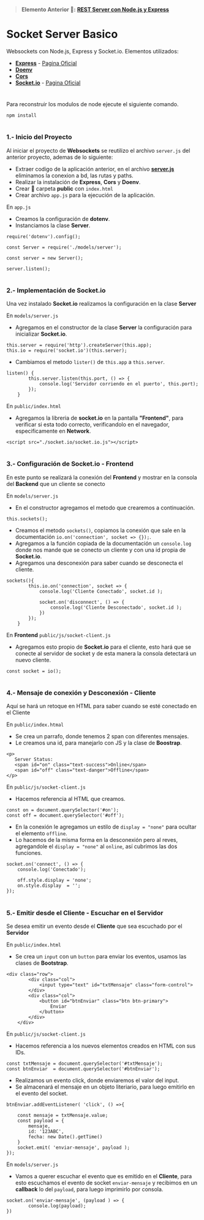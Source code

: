 > __Elemento Anterior 👀:__ __[REST Server con Node.js y Express](https://github.com/Paserno/node-express-restserver-fst)__
#
# Socket Server Basico

Websockets con Node.js, Express y Socket.io. Elementos utilizados:

* __[Express](https://www.npmjs.com/package/express)__ - [Pagina Oficial](https://expressjs.com)
* __[Doenv](https://www.npmjs.com/package/dotenv)__
* __[Cors](https://www.npmjs.com/package/cors)__
* __[Socket.io](https://www.npmjs.com/package/socket.io)__ - [Pagina Oficial](https://socket.io/docs/v4/)

#
Para reconstruir los modulos de node ejecute el siguiente comando.

````
npm install
````

# 
### 1.- Inicio del Proyecto
Al iniciar el proyecto de __Websockets__ se reutilizo el archivo `server.js` del anterior proyecto, ademas de lo siguiente:

* Extraer codigo de la aplicación anterior, en el archivo __[server.js](https://github.com/Paserno/node-express-restserver-fst/blob/main/models/server.js)__ eliminamos la conexion a bd, las rutas y paths.
* Realizar la instalación de __Express__, __Cors__ y __Doenv__.
* Crear 📂 carpeta __public__ con `index.html`
* Crear archivo `app.js` para la ejecución de la aplicación.

En `app.js`
* Creamos la configuración de __dotenv__.
* Instanciamos la clase __Server__.
````
require('dotenv').config();

const Server = require('./models/server');

const server = new Server();

server.listen();
````
#
### 2.- Implementación de Socket.io
Una vez instalado __Socket.io__ realizamos la configuración en la clase __Server__

En `models/server.js`
* Agregamos en el constructor de la clase __Server__ la configuración para inicializar __Socket.io__.
````
this.server = require('http').createServer(this.app);
this.io = require('socket.io')(this.server);
````
* Cambiamos el metodo `lister()` de `this.app` a `this.server`.
````
listen() {
        this.server.listen(this.port, () => {
            console.log('Servidor corriendo en el puerto', this.port);
        });
    }
````
En `public/index.html`
* Agregamos la libreria de __socket.io__ en la pantalla __"Frontend"__, para verificar si esta todo correcto, verificandolo en el navegador, especificamente en __Network__.
````
<script src="./socket.io/socket.io.js"></script>
````
#
### 3.- Configuración de Socket.io - Frontend
En este punto se realizará la conexión del __Frontend__ y mostrar en la consola del __Backend__ que un cliente se conecto

En `models/server.js`
* En el constructor agregamos el metodo que crearemos a continuación.
````
this.sockets();
````
* Creamos el metodo `sockets()`, copiamos la conexión que sale en la documentación `io.on('connection', socket => {});`.
* Agregamos a la función copiada de la documentación un `console.log` donde nos mande que se conecto un cliente y con una id propia de __Socket.io__.
* Agregamos una desconexión para saber cuando se desconecta el cliente.
````
sockets(){
        this.io.on('connection', socket => { 
            console.log('Cliente Conectado', socket.id );
        
            socket.on('disconnect', () => {
                console.log('Cliente Desconectado', socket.id );
            })
        });
    }
````
En __Frontend__ `public/js/socket-client.js`
* Agregamos esto propio de __Socket.io__ para el cliente, esto hará que se conecte al servidor de socket y de esta manera la consola detectará un nuevo cliente.
````
const socket = io();
````
#
### 4.- Mensaje de conexión y Desconexión - Cliente
Aquí se hará un retoque en HTML para saber cuando se esté conectado en el Cliente

En `public/index.htmal`
* Se crea un parrafo, donde tenemos 2 span con diferentes mensajes.
* Le creamos una id, para manejarlo con JS y la clase de __Boostrap__.
````
<p>
   Server Status:
   <span id="on" class="text-success">Online</span>
   <span id="off" class="text-danger">Offline</span>
</p>
````
En `public/js/socket-client.js`
* Hacemos referencia al HTML que creamos.
````
const on = document.querySelector('#on');
const off = document.querySelector('#off');
````
* En la conexión le agregamos un estilo de `display = "none"` para ocultar el elemento `offline`.
* Lo hacemos de la misma forma en la desconexión pero al reves, agregandole el `display = "none"` al `online`, así cubrimos las dos funciones.
````
socket.on('connect', () => {
    console.log('Conectado');

    off.style.display = 'none';
    on.style.display  = '';
});
````
#
### 5.- Emitir desde el Cliente - Escuchar en el Servidor
Se desea emitir un evento desde el __Cliente__ que sea escuchado por el __Servidor__ 

En `public/index.html`
* Se crea un `input` con un `button` para enviar los eventos, usamos las clases de __Bootstrap__.
````
<div class="row">
        <div class="col">
            <input type="text" id="txtMensaje" class="form-control">
        </div>
        <div class="col">
            <button id="btnEnviar" class="btn btn-primary">
                Enviar
            </button>
        </div>
    </div>
````
En `public/js/socket-client.js`
* Hacemos referencia a los nuevos elementos creados en HTML con sus IDs.
````
const txtMensaje = document.querySelector('#txtMensaje');
const btnEnviar  = document.querySelector('#btnEnviar');
````
* Realizamos un evento click, donde enviaremos el valor del input.
* Se almacenará el mensaje en un objeto literiario, para luego emitirlo en el evento del socket.
````
btnEnviar.addEventListener( 'click', () =>{

    const mensaje = txtMensaje.value;
    const payload = {
        mensaje,
        id: '123ABC',
        fecha: new Date().getTime()
    }
    socket.emit( 'enviar-mensaje', payload );
});
````
En `models/server.js`
* Vamos a querer escuchar el evento que es emitido en el __Cliente__, para esto escuchamos el evento de socket `enviar-mensaje` y recibimos en un __callback__ lo del `payload`, para luego imprimirlo por consola.
````
socket.on('enviar-mensaje', (payload ) => {
        console.log(payload);
})
````
#